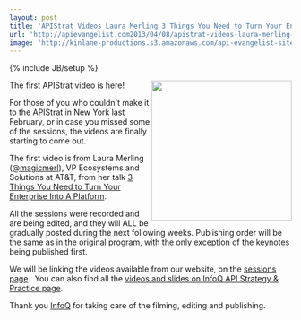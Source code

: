 ```yaml
---
layout: post
title: 'APIStrat Videos Laura Merling 3 Things You Need to Turn Your Enterprise Into A Platform'
url: 'http://apievangelist.com2013/04/08/apistrat-videos-laura-merling-3-things-you-need-to-turn-your-enterprise-into-a-platform/'
image: 'http://kinlane-productions.s3.amazonaws.com/api-evangelist-site/blog/laura-merling-apistrat.png'
---
```

{% include JB/setup %}
<p>
     <a href=http://www.infoq.com/presentations/Enterprise-Platform target=_blank><img src=https://s3.amazonaws.com/kinlane-productions/events/api-strategy-practice-conference/speakers/laura-merling-apistrat.png  width=250 align=right /></a>
</p>
<p>
     The first APIStrat video is here!
</p>
<p>
     For those of you who couldn't make it to the APIStrat in New York last February, or in case you missed some of the sessions, the videos are finally starting to come out.
</p>
<p>
     The first video is from Laura Merling (<a href=https://twitter.com/magicmerl target=_blank>@magicmerl</a>), VP Ecosystems and Solutions at AT&amp;T, from her talk <a href=http://www.infoq.com/presentations/Enterprise-Platform target=_blank>3 Things You Need to Turn Your Enterprise Into A Platform</a>.
</p>
<p>
     All the sessions were recorded and are being edited, and they will ALL be gradually posted during the next following weeks. Publishing order will be the same as in the original program, with the only exception of the keynotes being published first.
</p>
<p>
     We will be linking the videos available from our website, on the <a title=apistrat sessions page href=http://apistrategyconference.com/2013NYC/sessions.php>sessions page</a>.  You can also find all the <a href=http://www.infoq.com/api-strategy-practice-2013/>videos and slides on InfoQ API Strategy &amp; Practice page</a>.
</p>
<p>
     Thank you <a title=InfoQ href=http://www.infoq.com/>InfoQ</a> for taking care of the filming, editing and publishing.
</p>
